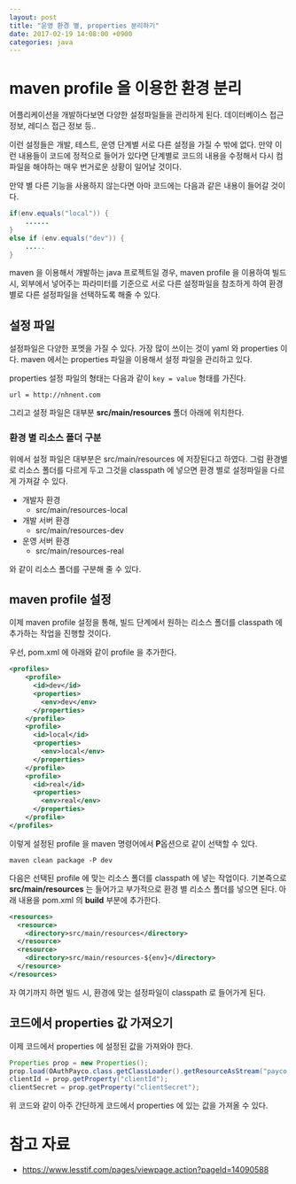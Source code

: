 ```yaml
---
layout: post
title: "운영 환경 별, properties 분리하기"
date: 2017-02-19 14:08:00 +0900
categories: java
---
```


# maven profile 을 이용한 환경 분리 

어플리케이션을 개발하다보면 다양한 설정파일들을 관리하게 된다. 데이터베이스 접근 정보, 레디스 접근 정보 등..

이런 설정들은 개발, 테스트, 운영 단계별 서로 다른 설정을 가질 수 밖에 없다. 만약 이런 내용들이 코드에 정적으로 들어가 있다면 단계별로 코드의 내용을 수정해서 다시 컴파일을 해야하는 매우 번거로운 상황이 일어날 것이다.

만약 별 다른 기능을 사용하지 않는다면 아마 코드에는 다음과 같은 내용이 들어갈 것이다.

```java
if(env.equals("local")) {
    ......
}
else if (env.equals("dev")) {
    .....
}
```

maven 을 이용해서 개발하는 java 프로젝트일 경우, maven profile 을 이용하여 빌드 시, 외부에서 넣어주는 파라미터를 기준으로 서로 다른 설정파일을 참조하게 하여 환경 별로 다른 설정파일을 선택하도록 해줄 수 있다.

## 설정 파일

설정파일은 다양한 포멧을 가질 수 있다. 가장 많이 쓰이는 것이 yaml 와 properties 이다. maven 에서는 properties 파일을 이용해서 설정 파일을 관리하고 있다.

properties 설정 파일의 형태는 다음과 같이 ```key = value``` 형태를 가진다.

```properties
url = http://nhnent.com
```

그리고 설정 파일은 대부분 **src/main/resources** 폴더 아래에 위치한다.

### 환경 별 리소스 폴더 구분

위에서 설정 파일은 대부분은 src/main/resources 에 저장된다고 하였다. 그럼 환경별로 리소스 폴더를 다르게 두고 그것을 classpath 에 넣으면 환경 별로 설정파일을 다르게 가져갈 수 있다.

* 개발자 환경
  * src/main/resources-local
* 개발 서버 환경
  * src/main/resources-dev
* 운영 서버 환경
  * src/main/resources-real

와 같이 리소스 폴더를 구분해 줄 수 있다. 

## maven profile 설정
이제 maven profile 설정을 통해, 빌드 단계에서 원하는 리소스 폴더를 classpath 에 추가하는 작업을 진행할 것이다.

우선, pom.xml 에 아래와 같이 profile 을 추가한다.
```xml
<profiles>
    <profile>
      <id>dev</id>
      <properties>
        <env>dev</env>
      </properties>
    </profile>
    <profile>
      <id>local</id>
      <properties>
        <env>local</env>
      </properties>
    </profile>
    <profile>
      <id>real</id>
      <properties>
        <env>real</env>
      </properties>
    </profile>
</profiles>
```

이렇게 설정된 profile 을 maven 명령어에서 **P**옵션으로 같이 선택할 수 있다.

```
maven clean package -P dev
```

다음은 선택된 profile 에 맞는 리소스 폴더를 classpath 에 넣는 작업이다. 기본즉으로 **src/main/resources** 는 들어가고 부가적으로 환경 별 리소스 폴더를 넣으면 된다. 아래 내용을 pom.xml 의 **build** 부분에 추가한다.

```xml
<resources>
  <resource>
    <directory>src/main/resources</directory>
  </resource>
  <resource>
    <directory>src/main/resources-${env}</directory>
  </resource>
</resources>
```

자 여기까지 하면 빌드 시, 환경에 맞는 설정파일이 classpath 로 들어가게 된다.

## 코드에서 properties 값 가져오기

이제 코드에서 properties 에 설정된 값을 가져와야 한다.

```java
Properties prop = new Properties();
prop.load(OAuthPayco.class.getClassLoader().getResourceAsStream("payco.properties"));
clientId = prop.getProperty("clientId");
clientSecret = prop.getProperty("clientSecret");
```

위 코드와 같이 아주 간단하게 코드에서 properties 에 있는 값을 가져올 수 있다.

# 참고 자료
* https://www.lesstif.com/pages/viewpage.action?pageId=14090588
